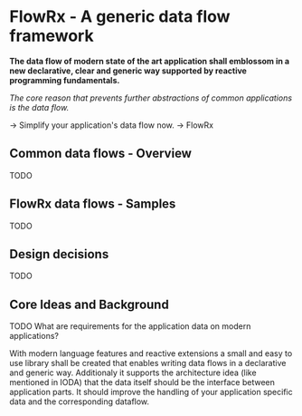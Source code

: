 # FlowRx - A generic data flow framework


**The data flow of modern state of the art application shall emblossom in a new declarative, clear and generic way supported by reactive programming fundamentals.**

*The core reason that prevents further abstractions of common applications is the data flow.*

&rarr; Simplify your application's data flow now. &rarr; FlowRx




## Common data flows - Overview

TODO

## FlowRx data flows - Samples

TODO

## Design decisions

TODO

## Core Ideas and Background

TODO
What are requirements for the application data on modern applications?

With modern language features and reactive extensions a small and easy to use library shall  be created that enables writing data flows in a declarative and generic way.
Additionaly it supports the architecture idea (like mentioned in IODA) that the data itself should be the interface between application parts.
It should improve the handling of your application specific data and the corresponding dataflow.
